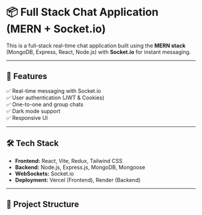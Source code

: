 # 📦 Full Stack Chat Application (MERN + Socket.io)

This is a full-stack real-time chat application built using the **MERN stack** (MongoDB, Express, React, Node.js) with **Socket.io** for instant messaging.

---

## 🚀 Features

✅ Real-time messaging with Socket.io  
✅ User authentication (JWT & Cookies)  
✅ One-to-one and group chats  
✅ Dark mode support  
✅ Responsive UI

---

## 🛠️ Tech Stack

- **Frontend:** React, Vite, Redux, Tailwind CSS
- **Backend:** Node.js, Express.js, MongoDB, Mongoose
- **WebSockets:** Socket.io
- **Deployment:** Vercel (Frontend), Render (Backend)

---

## 📂 Project Structure

